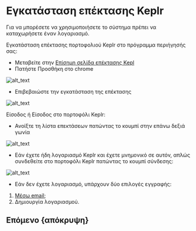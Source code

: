 <!--
     παραγγελία: 7
-->
# Εγκατάσταση επέκτασης Keplr

Για να μπορέσετε να χρησιμοποιήσετε το σύστημα πρέπει να καταχωρήσετε έναν λογαριασμό.

Εγκατάσταση επέκτασης πορτοφολιού Keplr στο πρόγραμμα περιήγησής σας:



* Μεταβείτε στην [Επίσημη σελίδα επέκτασης Kepl](https://chrome.google.com/webstore/detail/keplr/dmkamcknogkgcdfhhbddcghachkejeap?hl=el)
* Πατήστε Προσθήκη στο chrome

![alt_text](../images/inst_keplr/1.png "image_tooltip")

* Επιβεβαιώστε την εγκατάσταση της επέκτασης

![alt_text](../images/inst_keplr/2.png "image_tooltip")


Είσοδος ή Είσοδος στο πορτοφόλι Keplr:



* Ανοίξτε τη λίστα επεκτάσεων πατώντας το κουμπί στην επάνω δεξιά γωνία

![alt_text](../images/inst_keplr/3.png "image_tooltip")

* Εάν έχετε ήδη λογαριασμό Keplr και έχετε μνημονικό σε αυτόν, απλώς συνδεθείτε στο πορτοφόλι Keplr πατώντας το κουμπί σύνδεσης:

![alt_text](../images/inst_keplr/4.png "image_tooltip")

* Εάν δεν έχετε λογαριασμό, υπάρχουν δύο επιλογές εγγραφής:
1. [Μέσω email](email.md);
2. Δημιουργία λογαριασμού.

## Επόμενο {απόκρυψη}
